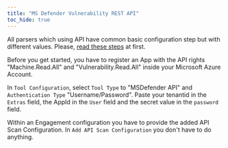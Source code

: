 ```yaml
---
title: "MS Defender Vulnerability REST API"
toc_hide: true
---
```

All parsers which using API have common basic configuration step but with different values. Please, [read these steps](../) at first.

Before you get started, you have to register an App with the API rights "Machine.Read.All" and "Vulnerability.Read.All" inside your Microsoft Azure Account.

In `Tool Configuration`, select `Tool Type` to "MSDefender API" and `Authentication Type` "Username/Password".
Paste your tenantid in the `Extras` field, the AppId in the `User` field and the secret value in the `password` field.

Within an Engagement configuration you have to provide the added API Scan Configuration. In `Add API Scan Configuration` you don't have to do anything.